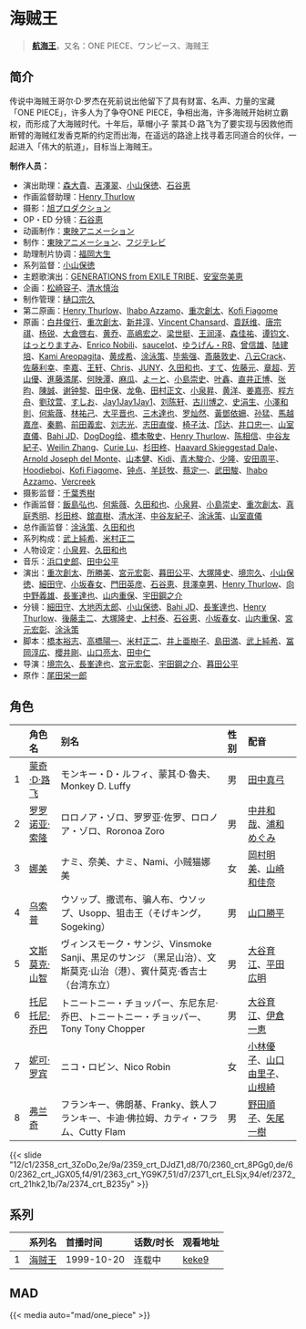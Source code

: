 # 海贼王


> <u>**[航海王](https://bgm.tv/subject/975)**</u>，又名：ONE PIECE、ワンピース、海贼王

## 简介

传说中海贼王哥尔·D·罗杰在死前说出他留下了具有财富、名声、力量的宝藏「ONE PIECE」，许多人为了争夺ONE PIECE，争相出海，许多海贼开始树立霸权，而形成了大海贼时代。十年后，草帽小子 蒙其·D·路飞为了要实现与因救他而断臂的海贼红发香克斯的约定而出海，在遥远的路途上找寻着志同道合的伙伴，一起进入「伟大的航道」，目标当上海贼王。

**制作人员：**
- 演出助理：[森大貴](https://bgm.tv/person/21386)、[吉澤翠](https://bgm.tv/person/26050)、[小山保徳](https://bgm.tv/person/61844)、[石谷恵](https://bgm.tv/person/45449)
- 作画监督助理：[Henry Thurlow](https://bgm.tv/person/55542)
- 摄影：[旭プロダクション](https://bgm.tv/person/6065)
- OP・ED 分镜：[石谷恵](https://bgm.tv/person/45449)
- 动画制作：[東映アニメーション](https://bgm.tv/person/3045)
- 制作：[東映アニメーション](https://bgm.tv/person/3045)、[フジテレビ](https://bgm.tv/person/277)
- 助理制片协调：[福岡大生](https://bgm.tv/person/19148)
- 系列监督：[小山保徳](https://bgm.tv/person/61844)
- 主题歌演出：[GENERATIONS from EXILE TRIBE](https://bgm.tv/person/34285)、[安室奈美恵](https://bgm.tv/person/10062)
- 企画：[松崎容子](https://bgm.tv/person/297)、[清水慎治](https://bgm.tv/person/296)
- 制作管理：[樋口宗久](https://bgm.tv/person/37013)
- 第二原画：[Henry Thurlow](https://bgm.tv/person/55542)、[Ihabo Azzamo](https://bgm.tv/person/60042)、[重次創太](https://bgm.tv/person/43302)、[Kofi Fiagome](https://bgm.tv/person/61915)
- 原画：[白井俊行](https://bgm.tv/person/26244)、[重次創太](https://bgm.tv/person/43302)、[新井淳](https://bgm.tv/person/12576)、[Vincent Chansard](https://bgm.tv/person/41321)、[袁跃维](https://bgm.tv/person/51942)、[唐宗祺](https://bgm.tv/person/53110)、[杨锐](https://bgm.tv/person/52166)、[大倉啓右](https://bgm.tv/person/34282)、[黄乔](https://bgm.tv/person/52167)、[高嶋宏之](https://bgm.tv/person/33697)、[梁世挺](https://bgm.tv/person/52229)、[王润泽](https://bgm.tv/person/52169)、[森佳祐](https://bgm.tv/person/25655)、[谭钧文](https://bgm.tv/person/37070)、[はっとりますみ](https://bgm.tv/person/13461)、[Enrico Nobili](https://bgm.tv/person/57767)、[saucelot](https://bgm.tv/person/58442)、[ゆうげん・RB](https://bgm.tv/person/57994)、[曾信雄](https://bgm.tv/person/52171)、[陆建培](https://bgm.tv/person/52151)、[Kami Areopagita](https://bgm.tv/person/57852)、[黄成希](https://bgm.tv/person/28355)、[涂泳策](https://bgm.tv/person/28354)、[毕紫强](https://bgm.tv/person/51908)、[斎藤敦史](https://bgm.tv/person/12631)、[八云Crack](https://bgm.tv/person/52146)、[佐藤利幸](https://bgm.tv/person/3205)、[李嘉](https://bgm.tv/person/51302)、[王轩](https://bgm.tv/person/53174)、[Chris](https://bgm.tv/person/38724)、[JUNY](https://bgm.tv/person/57768)、[久田和也](https://bgm.tv/person/2149)、[すて](https://bgm.tv/person/42455)、[佐藤元](https://bgm.tv/person/3260)、[章超](https://bgm.tv/person/38760)、[芳山優](https://bgm.tv/person/41367)、[進藤満尾](https://bgm.tv/person/2787)、[何映潭](https://bgm.tv/person/52159)、[麻瓜](https://bgm.tv/person/52090)、[よーと](https://bgm.tv/person/56154)、[小島崇史](https://bgm.tv/person/12524)、[叶鑫](https://bgm.tv/person/53079)、[直井正博](https://bgm.tv/person/1870)、[张昀](https://bgm.tv/person/50860)、[陳誠](https://bgm.tv/person/52164)、[谢钟黎](https://bgm.tv/person/51392)、[田中保](https://bgm.tv/person/26011)、[龙龟](https://bgm.tv/person/52165)、[田村正文](https://bgm.tv/person/12608)、[小泉昇](https://bgm.tv/person/293)、[黄洋](https://bgm.tv/person/51393)、[姜嘉亮](https://bgm.tv/person/52045)、[程方舟](https://bgm.tv/person/50543)、[劉玟萱](https://bgm.tv/person/46076)、[すしお](https://bgm.tv/person/2649)、[Jay1Jay1Jay1](https://bgm.tv/person/45103)、[刘陈轩](https://bgm.tv/person/53172)、[古川博之](https://bgm.tv/person/12811)、[史涓生](https://bgm.tv/person/28322)、[小澤和則](https://bgm.tv/person/21362)、[何紫薇](https://bgm.tv/person/52252)、[林祐己](https://bgm.tv/person/8033)、[大平晋也](https://bgm.tv/person/11178)、[三木達也](https://bgm.tv/person/12237)、[罗灿然](https://bgm.tv/person/35590)、[黃鄧依姍](https://bgm.tv/person/52269)、[孙猛](https://bgm.tv/person/28642)、[馬越嘉彦](https://bgm.tv/person/820)、[秦鹏](https://bgm.tv/person/51719)、[前田義宏](https://bgm.tv/person/25421)、[刘志光](https://bgm.tv/person/51904)、[志田直俊](https://bgm.tv/person/12571)、[椅子汰](https://bgm.tv/person/26165)、[邝达](https://bgm.tv/person/53553)、[井口忠一](https://bgm.tv/person/3000)、[山室直儀](https://bgm.tv/person/2579)、[Bahi JD](https://bgm.tv/person/12516)、[DogDog绘](https://bgm.tv/person/51906)、[橋本敬史](https://bgm.tv/person/3426)、[Henry Thurlow](https://bgm.tv/person/55542)、[陈相信](https://bgm.tv/person/54946)、[中谷友紀子](https://bgm.tv/person/13189)、[Weilin Zhang](https://bgm.tv/person/37788)、[Curie Lu](https://bgm.tv/person/56349)、[杉田柊](https://bgm.tv/person/27816)、[Haavard Skjeggestad Dale](https://bgm.tv/person/64178)、[Arnold Joseph del Monte](https://bgm.tv/person/63153)、[山本健](https://bgm.tv/person/36043)、[Kidi](https://bgm.tv/person/53080)、[青木駿介](https://bgm.tv/person/41598)、[少隆](https://bgm.tv/person/50060)、[安田周平](https://bgm.tv/person/33533)、[Hoodieboi](https://bgm.tv/person/57770)、[Kofi Fiagome](https://bgm.tv/person/61915)、[钟点](https://bgm.tv/person/53723)、[羊廷牧](https://bgm.tv/person/28321)、[蔡定一](https://bgm.tv/person/51613)、[武田駿](https://bgm.tv/person/50761)、[Ihabo Azzamo](https://bgm.tv/person/60042)、[Vercreek](https://bgm.tv/person/39298)
- 摄影监督：[千葉秀樹](https://bgm.tv/person/57173)
- 作画监督：[飯島弘也](https://bgm.tv/person/828)、[何紫薇](https://bgm.tv/person/52252)、[久田和也](https://bgm.tv/person/2149)、[小泉昇](https://bgm.tv/person/293)、[小島崇史](https://bgm.tv/person/12524)、[重次創太](https://bgm.tv/person/43302)、[真庭秀明](https://bgm.tv/person/3068)、[杉田柊](https://bgm.tv/person/27816)、[舘直樹](https://bgm.tv/person/6025)、[清水洋](https://bgm.tv/person/3564)、[中谷友紀子](https://bgm.tv/person/13189)、[涂泳策](https://bgm.tv/person/28354)、[山室直儀](https://bgm.tv/person/2579)
- 总作画监督：[涂泳策](https://bgm.tv/person/28354)、[久田和也](https://bgm.tv/person/2149)
- 系列构成：[武上純希](https://bgm.tv/person/294)、[米村正二](https://bgm.tv/person/571)
- 人物设定：[小泉昇](https://bgm.tv/person/293)、[久田和也](https://bgm.tv/person/2149)
- 音乐：[浜口史郎](https://bgm.tv/person/292)、[田中公平](https://bgm.tv/person/32)
- 演出：[重次創太](https://bgm.tv/person/43302)、[所勝美](https://bgm.tv/person/3263)、[宮元宏彰](https://bgm.tv/person/18621)、[暮田公平](https://bgm.tv/person/13114)、[大塚隆史](https://bgm.tv/person/12572)、[境宗久](https://bgm.tv/person/6024)、[小山保徳](https://bgm.tv/person/61844)、[細田守](https://bgm.tv/person/2298)、[小坂春女](https://bgm.tv/person/1092)、[門田英彦](https://bgm.tv/person/26584)、[石谷恵](https://bgm.tv/person/45449)、[貝澤幸男](https://bgm.tv/person/950)、[Henry Thurlow](https://bgm.tv/person/55542)、[向中野義雄](https://bgm.tv/person/3380)、[長峯達也](https://bgm.tv/person/1745)、[山内重保](https://bgm.tv/person/801)、[宇田鋼之介](https://bgm.tv/person/291)
- 分镜：[細田守](https://bgm.tv/person/2298)、[大地丙太郎](https://bgm.tv/person/143)、[小山保徳](https://bgm.tv/person/61844)、[Bahi JD](https://bgm.tv/person/12516)、[長峯達也](https://bgm.tv/person/1745)、[Henry Thurlow](https://bgm.tv/person/55542)、[後藤圭二](https://bgm.tv/person/305)、[大塚隆史](https://bgm.tv/person/12572)、[上村泰](https://bgm.tv/person/17349)、[石谷恵](https://bgm.tv/person/45449)、[小坂春女](https://bgm.tv/person/1092)、[山内重保](https://bgm.tv/person/801)、[宮元宏彰](https://bgm.tv/person/18621)、[涂泳策](https://bgm.tv/person/28354)
- 脚本：[橋本裕志](https://bgm.tv/person/973)、[高橋陽一](https://bgm.tv/person/1000)、[米村正二](https://bgm.tv/person/571)、[井上亜樹子](https://bgm.tv/person/26140)、[島田満](https://bgm.tv/person/1027)、[武上純希](https://bgm.tv/person/294)、[冨岡淳広](https://bgm.tv/person/498)、[櫻井剛](https://bgm.tv/person/3670)、[山口亮太](https://bgm.tv/person/49)、[田中仁](https://bgm.tv/person/15540)
- 导演：[境宗久](https://bgm.tv/person/6024)、[長峯達也](https://bgm.tv/person/1745)、[宮元宏彰](https://bgm.tv/person/18621)、[宇田鋼之介](https://bgm.tv/person/291)、[暮田公平](https://bgm.tv/person/13114)
- 原作：[尾田栄一郎](https://bgm.tv/person/290)

## 角色

|     |   角色名   |   别名  | 性别 |  配音  |
|:--- |:------  |:----      |:---  |:--   |
| 1 | [蒙奇·D·路飞](https://bgm.tv/character/2358) | モンキー・D・ルフィ、蒙其·D·魯夫、Monkey D. Luffy | 男 | [田中真弓](https://bgm.tv/person/3830) |
| 2 | [罗罗诺亚·索隆](https://bgm.tv/character/2359) | ロロノア・ゾロ、罗罗亚·佐罗、ロロノア・ゾロ、Roronoa Zoro | 男 | [中井和哉](https://bgm.tv/person/4424)、[浦和めぐみ](https://bgm.tv/person/4467) |
| 3 | [娜美](https://bgm.tv/character/2360) | ナミ、奈美、ナミ、Nami、小贼猫娜美 | 女 | [岡村明美](https://bgm.tv/person/4170)、[山崎和佳奈](https://bgm.tv/person/4559) |
| 4 | [乌索普](https://bgm.tv/character/2362) | ウソップ、撒谎布、骗人布、ウソップ、Usopp、狙击王（そげキング，Sogeking） | 男 | [山口勝平](https://bgm.tv/person/3900) |
| 5 | [文斯莫克·山智](https://bgm.tv/character/2363) | ヴィンスモーク・サンジ、Vinsmoke Sanji、黒足のサンジ （黑足山治）、文斯莫克·山治（港）、賓什莫克·香吉士（台湾东立） | 男 | [大谷育江](https://bgm.tv/person/3906)、[平田広明](https://bgm.tv/person/4184) |
| 6 | [托尼托尼·乔巴](https://bgm.tv/character/2371) | トニートニー・チョッパー、东尼东尼·乔巴、トニートニー・チョッパー、Tony Tony Chopper | 男 | [大谷育江](https://bgm.tv/person/3906)、[伊倉一恵](https://bgm.tv/person/4043) |
| 7 | [妮可·罗宾](https://bgm.tv/character/2372) | ニコ・ロビン、Nico Robin | 女 | [小林優子](https://bgm.tv/person/4207)、[山口由里子](https://bgm.tv/person/4537)、[山根綺](https://bgm.tv/person/35912) |
| 8 | [弗兰奇](https://bgm.tv/character/2374) | フランキー、佛朗基、Franky、鉄人フランキー、卡迪·佛拉姆、カティ・フラム、Cutty Flam | 男 | [野田順子](https://bgm.tv/person/3905)、[矢尾一樹](https://bgm.tv/person/4085) |

{{< slide "12/c1/2358_crt_3ZoDo,2e/9a/2359_crt_DJdZ1,d8/70/2360_crt_8PGg0,de/60/2362_crt_JGX05,f4/91/2363_crt_YG9K7,51/d7/2371_crt_ELSjx,94/ef/2372_crt_21hk2,1b/7a/2374_crt_B235y" >}}

## 系列

|     | 系列名 | 首播时间       | 话数/时长 | 观看地址                                                    |
| :-- | :-- | :--------- | :---- | :------------------------------------------------------ |
| 1   |[海贼王](https://bgm.tv/subject/975)| 1999-10-20 | 连载中   | [keke9](https://www.keke9.app/play/37531-4-344248.html) |


## MAD

{{< media auto="mad/one_piece" >}}
